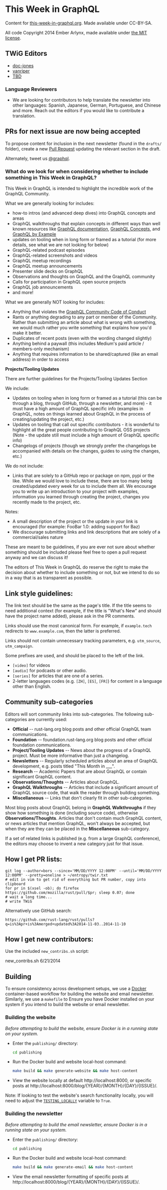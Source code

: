 This Week in GraphQL
=================

Content for [this-week-in-graphql.org](http://this-week-in-graphql.org). Made available under CC-BY-SA.

All code Copyright 2014 Ember Arlynx, made available under [the MIT
license](http://mit-license.org/).

## TWiG Editors

* [doc-jones](https://github.com/doc-jones)
* [vanriper](https://github.com/vanriper)
* [TBD](https://google.com)


### Language Reviewers

* We are looking for contributors to help translate the newsletter into other languages: Spanish, Japanese, German, Portuguese, and Chinese and more. Reach out the editors if you would like to contribute a translation.

## PRs for next issue are now being accepted

To propose content for inclusion in the next newsletter (found in the `drafts/`
folder), create a new [Pull Request](https://github.com/doc-jones/TWiG/pulls) updating the relevant section in the 
draft.

Alternately, tweet us [@graphql](https://twitter.com/graphql).

### What do we look for when considering whether to include something in This Week in GraphQL?

This Week in GraphQL is intended to highlight the incredible work of the GraphQL Community. 

What we are generally looking for includes:

* how-to intros (and advanced deep dives) into GraphQL concepts and areas
* GraphQL walkthroughs that explain concepts in different ways than well known resources like [GraphQL documentation](https://graphql.org), [GraphQL Concepts](https://learning.postman.com/open-technologies/specifications/graphql/concepts/), and [GraphQL by Example](https://google.com)
* updates on tooling when in long form or framed as a tutorial (for more details, see what we are not looking for below)
* GraphQL-related podcast episodes
* GraphQL-related screenshots and videos
* GraphQL meetup recordings
* GraphQL meetup announcements
* Presenter slide decks on GraphQL
* Observations and thoughts on GraphQL and the GraphQL community
* Calls for participation in GraphQL open source projects
* GraphQL job announcements
* and more!

What we are generally NOT looking for includes:

* Anything that violates the [GraphQL Community Code of Conduct](https://www.rust-lang.org/policies/code-of-conduct)
* Rants or anything degrading to any part or member of the Community. Rather than submitting an article about what is wrong with something, we would much rather you write something that explains how you'd make it better.
* Duplicates of recent posts (even with the wording changed slightly)
* Anything behind a paywall (this includes Medium's paid article / members-only mechanism)
* Anything that requires information to be shared/captured (like an email address) in order to access

**Projects/Tooling Updates**

There are further guidelines for the Projects/Tooling Updates Section

We include:
* Updates on tooling when in long form or framed as a tutorial (this can be through a blog, through GitHub, through a newsletter, and more) - it must have a high amount of GraphQL specific info (examples in GraphQL, notes on things learned about GraphQL in the process of creating/updating the project, etc.)
* Updates on tooling that call out specific contributors - it is wonderful to highlight all the great people contributing to GraphQL OSS projects (Note - the update still must include a high amount of GraphQL specific info)
* Changelogs of projects (though we strongly prefer the changelogs be accompanied with details on the changes, guides to using the changes, etc.)

We do not include:
* Links that are solely to a GitHub repo or package on npm, pypi or the like. While we would love to include these, there are too many being created/updated every week for us to include them all. We encourage you to write up an introduction to your project with examples, information you learned through creating the project, changes you recently made to the project, etc.

Notes:
* A small description of the project or the update in your link is encouraged (for example: FooBar 1.0: adding support for Baz)
* We discourage submitting links and link descriptions that are solely of a commercial/sales nature

These are meant to be guidelines, if you are ever not sure about whether something should be included please feel free to open a pull request anyway and we can discuss it!

The editors of This Week in GraphQL do reserve the right to make the decision about whether to include something or not, but we intend to do so in a way that is as transparent as possible.

## Link style guidelines:

The link text should be the same as the page's title. If the title seems to need additional context (for example, if the title is "What's New" and should have the project name added), please ask in the PR comments.

Links should use the most canonical form. For example, if `example.tech` redirects to `www.example.com`, then the latter is preferred.

Links should not contain unnecessary tracking parameters, e.g. `utm_source`, `utm_campaign`.

Some prefixes are used, and should be placed to the left of the link.
- `[video]` for videos
- `[audio]` for podcasts or other audio.
- `[series]` for articles that are one of a series.
- 2-letter languages codes (e.g. `[ZH]`, `[ES]`, `[FR]`) for content in a language other than English.

## Community sub-categories

Editors will sort community links into sub-categories. The following sub-categories are currently used:
- **Official** -- rust-lang.org blog posts and other official GraphQL team communications.
- **Foundation** -- foundation.rust-lang.org blog posts and other official foundation communications.
- **Project/Tooling Updates** -- News about the progress of a GraphQL project. Must be more informative than just a changelog.
- **Newsletters** -- Regularly scheduled articles about an area of GraphQL development, e.g. posts titled "This Month in ___".
- **Research** -- Academic Papers that are about GraphQL or contain significant GraphQL content.
- **Observations/Thoughts** -- Articles about GraphQL.
- **GraphQL Walkthroughs** -- Articles that include a significant amount of GraphQL source code, that walk the reader through building something.
- **Miscellaneous** -- Links that don't clearly fit in other sub-categories.

Most blog posts about GraphQL belong in **GraphQL Walkthroughs** if they show how something is done (including source code), otherwise **Observations/Thoughts**. Articles that don't contain much GraphQL content, or news articles that mention GraphQL, won't always be accepted, but when they are they can be placed in the **Miscellaneous** sub-category.

If a set of related links is published (e.g. from a large GraphQL conference), the editors may choose to invent a new category just for that issue.

## How I get PR lists:

```
git log --author=bors --since='MM/DD/YYYY 12:00PM' --until='MM/DD/YYYY 12:00PM' --pretty=oneline > ~/entropy/twir.txt
# edit in vim to get rid of everything but PR number, copy into clipboard
for pr in $(xsel -ob); do firefox https://github.com/mozilla/rust/pull/$pr; sleep 0.07; done
# wait a long time...
# write TWiG
```

Alternatively use GitHub search:

```
https://github.com/rust-lang/rust/pulls?q=is%3Apr+is%3Amerged+updated%3A2014-11-03..2014-11-10
```

## How I get new contributors:

Use the included `new_contribs.sh` script:

  new_contribs.sh 6/21/2014

## Building

To ensure consistency across development setups, we use a [Docker](https://www.docker.com) container-based
workflow for building the website and email newsletter. Similarly, we use a `makefile` to Ensure you have Docker installed on your system if
you intend to build the website or email newsletter.

### Building the website

*Before attempting to build the website, ensure Docker is in a running state on your system.*

* Enter the `publishing/` directory:
  ```sh
  cd publishing
  ```
* Run the Docker build and website local-host command:
  ```sh
  make build && make generate-website && make host-content
  ```
* View the website locally at default http://localhost:8000, or specific posts
  at http://localhost:8000/blog/{YEAR}/{MONTH}/{DAY}/{ISSUE}/.

Note: If looking to test the website's search functionality locally, you will need to adjust the [`TESTING_LOCALLY`](https://github.com/rust-lang/this-week-in-rust/blob/dc127f17fcabbf0f058eb3d5a3febba434ddca83/pelicanconf.py#L7)
variable to `True`.

### Building the newsletter

*Before attempting to build the email newsletter, ensure Docker is in a running state on your system.*

* Enter the `publishing/` directory:
  ```sh
  cd publishing
  ```
* Run the Docker build and website local-host command:
  ```sh
  make build && make generate-email && make host-content
  ```
* View the email newsletter formatting of specific posts at
  http://localhost:8000/blog/{YEAR}/{MONTH}/{DAY}/{ISSUE}/.
